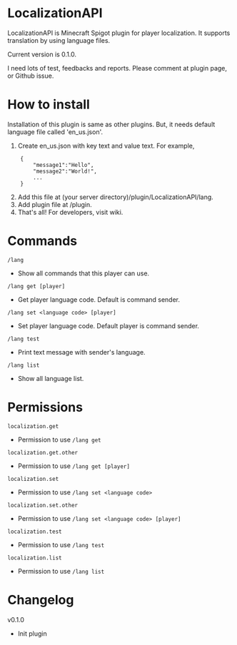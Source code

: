 # LocalizationAPI
LocalizationAPI is Minecraft Spigot plugin for player localization. It supports translation by using language files.

Current version is 0.1.0.

I need lots of test, feedbacks and reports. Please comment at plugin page, or Github issue.

# How to install
Installation of this plugin is same as other plugins. But, it needs default language file called 'en_us.json'.
1. Create en_us.json with key text and value text. For example,
```
    {
        "message1":"Hello",
        "message2":"World!",
        ...
    }
```
2. Add this file at (your server directory)/plugin/LocalizationAPI/lang.
3. Add plugin file at /plugin.
4. That's all!
For developers, visit wiki.

# Commands
```/lang```
* Show all commands that this player can use.

```/lang get [player]```
* Get player language code. Default is command sender.

```/lang set <language code> [player]```
* Set player language code. Default player is command sender.

```/lang test```
* Print text message with sender's language.

```/lang list```
* Show all language list.

# Permissions
```localization.get```
* Permission to use ```/lang get```

```localization.get.other```
* Permission to use ```/lang get [player]```

```localization.set```
* Permission to use ```/lang set <language code>```

```localization.set.other```
* Permission to use ```/lang set <language code> [player]```

```localization.test```
* Permission to use ```/lang test```

```localization.list```
* Permission to use ```/lang list```

# Changelog
v0.1.0
* Init plugin

